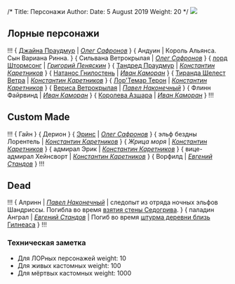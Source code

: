/*
Title: Персонажи
Author:
Date: 5 August 2019
Weight: 20
*/
![](https://i.postimg.cc/CKmZXtc5/image.png)

## Лорные персонажи

!!!
{ [Джайна Праудмур](/characters/jaina-proudmoore) | *[Олег Сафронов](https://vk.com/dragoleg)* }
{ Андуин | Король Альянса. Сын Вариана Ринна. }
{ Сильвана Ветрокрылая | *[Олег Сафронов](https://vk.com/dragoleg)* }
{ [лорд Штормсонг](/characters/lord-stormsong) | *[Григорий Пеняскин](https://vk.com/iconnep)* }
{ [Тандред Праудмур](/characters/tandred-proudmoore) | *[Константин Каретников](https://vk.com/loromanchick)* }
{ [Натанос Гнилостень](/characters/Nathanos-Brightcaller) | *[Иван Каморан](https://vk.com/camoran)* }
{ [Тиранда Шелест Ветра](/characters/tyrande) | *[Константин Каретников](https://vk.com/loromanchick)* }
{ [Лор'Темар Терон](/characters/lorthemar-teron) | *[Константин Каретников](https://vk.com/loromanchick)* }
{ [Вериса Ветрокрылая](/characters/veerisa-wildrunner) | *[Павел Наконечный](https://vk.com/sneakbug8)* }
{ Флинн Файрвинд | *[Иван Каморан](https://vk.com/camoran)* }
{ [Королева Азшара](/characters/azshara) | *[Иван Каморан](https://vk.com/camoran)* }
!!!

## Custom Made

!!!
{ Гайн }
{ Дерион }
{ [Эринс](/characters/erins) | *[Олег Сафронов](https://vk.com/dragoleg)* }
{ эльф бездны Лорентель | *[Константин Каретников](https://vk.com/loromanchick)* }
{ *Жрица моря* | *[Константин Каретников](https://vk.com/loromanchick)* }
{ адмирал Эрик | *[Константин Каретников](https://vk.com/loromanchick)* }
{ вице-адмирал Хейнсворт | *[Константин Каретников](https://vk.com/loromanchick)* }
{ Ворфилд | *[Евгений Стандов](https://vk.com/jelesniy)* }
!!!

## Dead

!!!
{ Алринн | *[Павел Наконечный](https://vk.com/sneakbug8)* | следопыт из отряда ночных эльфов Шандриссы. Погибла во время [взятия стены Седогрива](/events/fall-of-the-wall). }
{ паладин Анграл | *[Евгений Стандов](https://vk.com/jelesniy)* | Погиб во время [штурма деревни близь Гилнеаса](/events/gilneas-assault) }
!!!


### Техническая заметка
- Для ЛОРных персонажей weight: 10
- Для живых кастомных weight: 100
- Для мёртвых кастомных weight: 1000